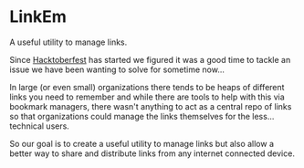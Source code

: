 # LinkEm

A useful utility to manage links.

Since [Hacktoberfest](https://hacktoberfest.digitalocean.com) has started we figured it was a good time to tackle an issue we have been wanting to solve for sometime now...

In large (or even small) organizations there tends to be heaps of different links you need to remember and while there are tools to help with this via bookmark managers, there wasn't anything to act as a central repo of links so that organizations could manage the links themselves for the less... technical users.

So our goal is to create a useful utility to manage links but also allow a better way to share and distribute links from any internet connected device.
